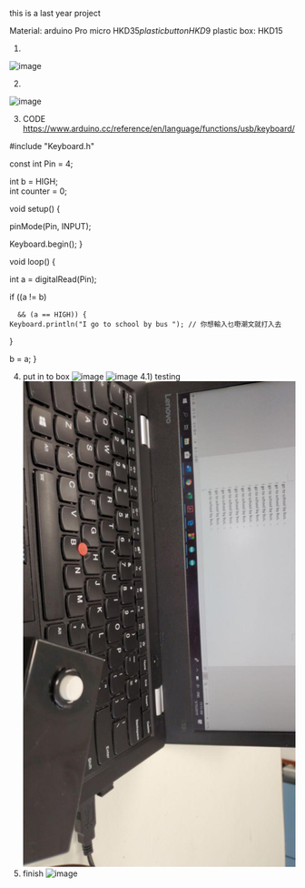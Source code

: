 
this is a last year project


Material: 
arduino Pro micro HKD$35
plastic button HKD$9
plastic box: HKD15

1)
![image](https://na.cx/i/KYJBqgm.jpg)

2)
![image](https://na.cx/i/MOWfFQP.jpg)

3) CODE
https://www.arduino.cc/reference/en/language/functions/usb/keyboard/

#include "Keyboard.h"

const int Pin = 4;

int b = HIGH;   
int counter = 0;                  

void setup() {
  
  pinMode(Pin, INPUT);
  
  Keyboard.begin();
}

void loop() {
 
  int a = digitalRead(Pin);
  
  if ((a != b)
      
      && (a == HIGH)) {
    Keyboard.println("I go to school by bus "); // 你想輸入乜嘢潮文就打入去
  }

b = a;
}

4) put in to box
![image](https://na.cx/i/q2VswZo.jpg)
![image](https://na.cx/i/9bo526i.jpg)
4.1) testing
![image](https://github.com/umzr/typing-mathine/blob/master/photo_2020-08-23_20-40-38.jpg)
5) finish
![image](https://na.cx/i/o35PLjM.jpg)


